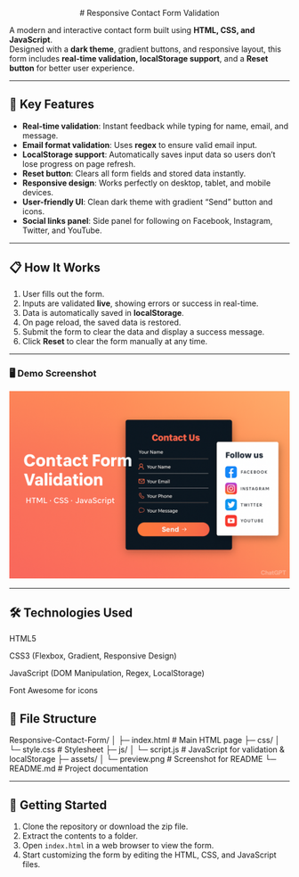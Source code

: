 
<p align="center">
# Responsive Contact Form Validation
</p>

A modern and interactive contact form built using **HTML, CSS, and JavaScript**.  
Designed with a **dark theme**, gradient buttons, and responsive layout, this form includes **real-time validation, localStorage support**, and a **Reset button** for better user experience.

---

## 🌟 Key Features

- **Real-time validation**: Instant feedback while typing for name, email, and message.  
- **Email format validation**: Uses **regex** to ensure valid email input.  
- **LocalStorage support**: Automatically saves input data so users don’t lose progress on page refresh.  
- **Reset button**: Clears all form fields and stored data instantly.  
- **Responsive design**: Works perfectly on desktop, tablet, and mobile devices.  
- **User-friendly UI**: Clean dark theme with gradient “Send” button and icons.  
- **Social links panel**: Side panel for following on Facebook, Instagram, Twitter, and YouTube.

---

## 📋 How It Works

1. User fills out the form.  
2. Inputs are validated **live**, showing errors or success in real-time.  
3. Data is automatically saved in **localStorage**.  
4. On page reload, the saved data is restored.  
5. Submit the form to clear the data and display a success message.  
6. Click **Reset** to clear the form manually at any time.

---

### 🖥️ Demo Screenshot

![Contact Form Preview](Preview/Contact-form.png)


---

## 🛠️ Technologies Used

HTML5

CSS3 (Flexbox, Gradient, Responsive Design)

JavaScript (DOM Manipulation, Regex, LocalStorage)

Font Awesome for icons

## 📂 File Structure
Responsive-Contact-Form/
│
├─ index.html             # Main HTML page
├─ css/
│   └─ style.css          # Stylesheet
├─ js/
│   └─ script.js          # JavaScript for validation & localStorage
├─ assets/
│   └─ preview.png        # Screenshot for README
└─ README.md              # Project documentation

---

## 🚀 Getting Started

1. Clone the repository or download the zip file.
2. Extract the contents to a folder.
3. Open `index.html` in a web browser to view the form.
4. Start customizing the form by editing the HTML, CSS, and JavaScript files.


